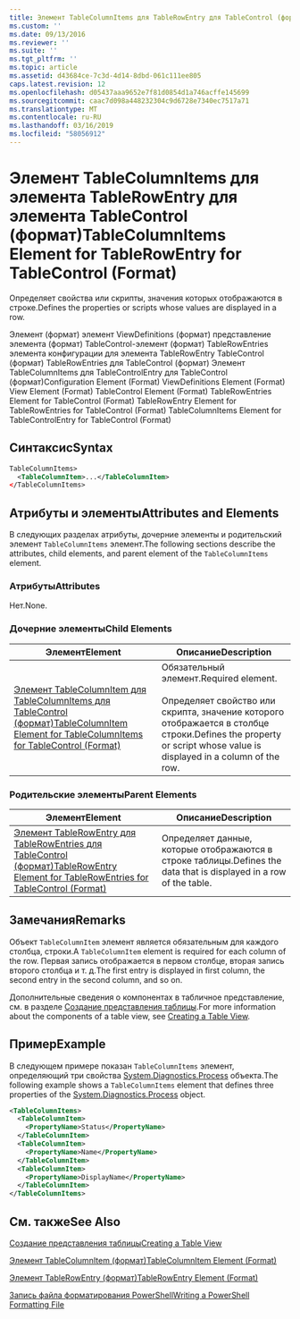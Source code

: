 ```yaml
---
title: Элемент TableColumnItems для TableRowEntry для TableControl (формат) | Документация Майкрософт
ms.custom: ''
ms.date: 09/13/2016
ms.reviewer: ''
ms.suite: ''
ms.tgt_pltfrm: ''
ms.topic: article
ms.assetid: d43684ce-7c3d-4d14-8dbd-061c111ee805
caps.latest.revision: 12
ms.openlocfilehash: d05437aaa9652e7f81d0854d1a746acffe145699
ms.sourcegitcommit: caac7d098a448232304c9d6728e7340ec7517a71
ms.translationtype: MT
ms.contentlocale: ru-RU
ms.lasthandoff: 03/16/2019
ms.locfileid: "58056912"
---
```

# <a name="tablecolumnitems-element-for-tablerowentry-for-tablecontrol-format"></a><span data-ttu-id="bb428-102">Элемент TableColumnItems для элемента TableRowEntry для элемента TableControl (формат)</span><span class="sxs-lookup"><span data-stu-id="bb428-102">TableColumnItems Element for TableRowEntry for TableControl (Format)</span></span>

<span data-ttu-id="bb428-103">Определяет свойства или скрипты, значения которых отображаются в строке.</span><span class="sxs-lookup"><span data-stu-id="bb428-103">Defines the properties or scripts whose values are displayed in a row.</span></span>

<span data-ttu-id="bb428-104">Элемент (формат) элемент ViewDefinitions (формат) представление элемента (формат) TableControl-элемент (формат) TableRowEntries элемента конфигурации для элемента TableRowEntry TableControl (формат) TableRowEntries для TableControl (формат) Элемент TableColumnItems для TableControlEntry для TableControl (формат)</span><span class="sxs-lookup"><span data-stu-id="bb428-104">Configuration Element (Format) ViewDefinitions Element (Format) View Element (Format) TableControl Element (Format) TableRowEntries Element for TableControl (Format) TableRowEntry Element for TableRowEntries for TableControl (Format) TableColumnItems Element for TableControlEntry for TableControl (Format)</span></span>

## <a name="syntax"></a><span data-ttu-id="bb428-105">Синтаксис</span><span class="sxs-lookup"><span data-stu-id="bb428-105">Syntax</span></span>

```xml
TableColumnItems>
  <TableColumnItem>...</TableColumnItem>
</TableColumnItems>
```

## <a name="attributes-and-elements"></a><span data-ttu-id="bb428-106">Атрибуты и элементы</span><span class="sxs-lookup"><span data-stu-id="bb428-106">Attributes and Elements</span></span>

<span data-ttu-id="bb428-107">В следующих разделах атрибуты, дочерние элементы и родительский элемент `TableColumnItems` элемент.</span><span class="sxs-lookup"><span data-stu-id="bb428-107">The following sections describe the attributes, child elements, and parent element of the `TableColumnItems` element.</span></span>

### <a name="attributes"></a><span data-ttu-id="bb428-108">Атрибуты</span><span class="sxs-lookup"><span data-stu-id="bb428-108">Attributes</span></span>

<span data-ttu-id="bb428-109">Нет.</span><span class="sxs-lookup"><span data-stu-id="bb428-109">None.</span></span>

### <a name="child-elements"></a><span data-ttu-id="bb428-110">Дочерние элементы</span><span class="sxs-lookup"><span data-stu-id="bb428-110">Child Elements</span></span>

|<span data-ttu-id="bb428-111">Элемент</span><span class="sxs-lookup"><span data-stu-id="bb428-111">Element</span></span>|<span data-ttu-id="bb428-112">Описание</span><span class="sxs-lookup"><span data-stu-id="bb428-112">Description</span></span>|
|-------------|-----------------|
|[<span data-ttu-id="bb428-113">Элемент TableColumnItem для TableColumnItems для TableControl (формат)</span><span class="sxs-lookup"><span data-stu-id="bb428-113">TableColumnItem Element for TableColumnItems for TableControl (Format)</span></span>](./tablecolumnitem-element-for-tablecolumnitems-for-tablecontrol-format.md)|<span data-ttu-id="bb428-114">Обязательный элемент.</span><span class="sxs-lookup"><span data-stu-id="bb428-114">Required element.</span></span><br /><br /> <span data-ttu-id="bb428-115">Определяет свойство или скрипта, значение которого отображается в столбце строки.</span><span class="sxs-lookup"><span data-stu-id="bb428-115">Defines the property or script whose value is displayed in a column of the row.</span></span>|

### <a name="parent-elements"></a><span data-ttu-id="bb428-116">Родительские элементы</span><span class="sxs-lookup"><span data-stu-id="bb428-116">Parent Elements</span></span>

|<span data-ttu-id="bb428-117">Элемент</span><span class="sxs-lookup"><span data-stu-id="bb428-117">Element</span></span>|<span data-ttu-id="bb428-118">Описание</span><span class="sxs-lookup"><span data-stu-id="bb428-118">Description</span></span>|
|-------------|-----------------|
|[<span data-ttu-id="bb428-119">Элемент TableRowEntry для TableRowEntries для TableControl (формат)</span><span class="sxs-lookup"><span data-stu-id="bb428-119">TableRowEntry Element for TableRowEntries for TableControl (Format)</span></span>](./tablerowentry-element-for-tablerowentries-for-tablecontrol-format.md)|<span data-ttu-id="bb428-120">Определяет данные, которые отображаются в строке таблицы.</span><span class="sxs-lookup"><span data-stu-id="bb428-120">Defines the data that is displayed in a row of the table.</span></span>|

## <a name="remarks"></a><span data-ttu-id="bb428-121">Замечания</span><span class="sxs-lookup"><span data-stu-id="bb428-121">Remarks</span></span>

<span data-ttu-id="bb428-122">Объект `TableColumnItem` элемент является обязательным для каждого столбца, строки.</span><span class="sxs-lookup"><span data-stu-id="bb428-122">A `TableColumnItem` element is required for each column of the row.</span></span> <span data-ttu-id="bb428-123">Первая запись отображается в первом столбце, вторая запись второго столбца и т. д.</span><span class="sxs-lookup"><span data-stu-id="bb428-123">The first entry is displayed in first column, the second entry in the second column, and so on.</span></span>

<span data-ttu-id="bb428-124">Дополнительные сведения о компонентах в табличное представление, см. в разделе [Создание представления таблицы](./creating-a-table-view.md).</span><span class="sxs-lookup"><span data-stu-id="bb428-124">For more information about the components of a table view, see [Creating a Table View](./creating-a-table-view.md).</span></span>

## <a name="example"></a><span data-ttu-id="bb428-125">Пример</span><span class="sxs-lookup"><span data-stu-id="bb428-125">Example</span></span>

<span data-ttu-id="bb428-126">В следующем примере показан `TableColumnItems` элемент, определяющий три свойства [System.Diagnostics.Process](/dotnet/api/System.Diagnostics.Process) объекта.</span><span class="sxs-lookup"><span data-stu-id="bb428-126">The following example shows a `TableColumnItems` element that defines three properties of the [System.Diagnostics.Process](/dotnet/api/System.Diagnostics.Process) object.</span></span>

```xml
<TableColumnItems>
  <TableColumnItem>
    <PropertyName>Status</PropertyName>
  </TableColumnItem>
  <TableColumnItem>
    <PropertyName>Name</PropertyName>
  </TableColumnItem>
  <TableColumnItem>
    <PropertyName>DisplayName</PropertyName>
  </TableColumnItem>
</TableColumnItems>

```

## <a name="see-also"></a><span data-ttu-id="bb428-127">См. также</span><span class="sxs-lookup"><span data-stu-id="bb428-127">See Also</span></span>

[<span data-ttu-id="bb428-128">Создание представления таблицы</span><span class="sxs-lookup"><span data-stu-id="bb428-128">Creating a Table View</span></span>](./creating-a-table-view.md)

[<span data-ttu-id="bb428-129">Элемент TableColumnItem (формат)</span><span class="sxs-lookup"><span data-stu-id="bb428-129">TableColumnItem Element (Format)</span></span>](./tablecolumnitem-element-for-tablecolumnitems-for-tablecontrol-format.md)

[<span data-ttu-id="bb428-130">Элемент TableRowEntry (формат)</span><span class="sxs-lookup"><span data-stu-id="bb428-130">TableRowEntry Element (Format)</span></span>](./tablerowentry-element-for-tablerowentries-for-tablecontrol-format.md)

[<span data-ttu-id="bb428-131">Запись файла форматирования PowerShell</span><span class="sxs-lookup"><span data-stu-id="bb428-131">Writing a PowerShell Formatting File</span></span>](./writing-a-powershell-formatting-file.md)

